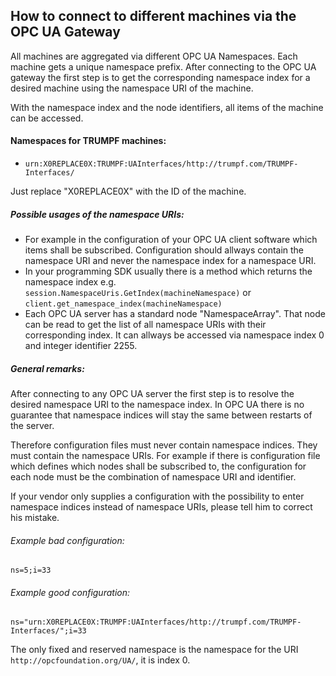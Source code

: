 ## How to connect to different machines via the OPC UA Gateway

All machines are aggregated via different OPC UA Namespaces. Each machine gets a unique namespace prefix. After connecting to the OPC UA gateway the first step is to get the corresponding namespace index for a desired machine using the namespace URI of the machine.

With the namespace index and the node identifiers, all items of the machine can be accessed.

#### Namespaces for TRUMPF machines:
- ```urn:X0REPLACE0X:TRUMPF:UAInterfaces/http://trumpf.com/TRUMPF-Interfaces/```

Just replace "X0REPLACE0X" with the ID of the machine.

##### Possible usages of the namespace URIs:
- For example in the configuration of your OPC UA client software which items shall be subscribed. Configuration should allways contain the namespace URI and never the namespace index for a namespace URI.
- In your programming SDK usually there is a method which returns the namespace index e.g. ```session.NamespaceUris.GetIndex(machineNamespace)``` or ```client.get_namespace_index(machineNamespace)```
- Each OPC UA server has a standard node "NamespaceArray". That node can be read to get the list of all namespace URIs with their corresponding index. It can allways be accessed via namespace index 0 and integer identifier 2255.

##### General remarks:
After connecting to any OPC UA server the first step is to resolve the desired namespace URI to the namespace index. In OPC UA there is no guarantee that namespace indices will stay the same between restarts of the server. 

Therefore configuration files must never contain namespace indices. They must contain the namespace URIs. For example if there is configuration file which defines which nodes shall be subscribed to, the configuration for each node must be the combination of namespace URI and identifier.

If your vendor only supplies a configuration with the possibility to enter namespace indices instead of namespace URIs, please tell him to correct his mistake.

###### Example bad configuration:
```ns=5;i=33```

###### Example good configuration:
```ns="urn:X0REPLACE0X:TRUMPF:UAInterfaces/http://trumpf.com/TRUMPF-Interfaces/";i=33```

The only fixed and reserved namespace is the namespace for the URI ```http://opcfoundation.org/UA/```, it is index 0.
